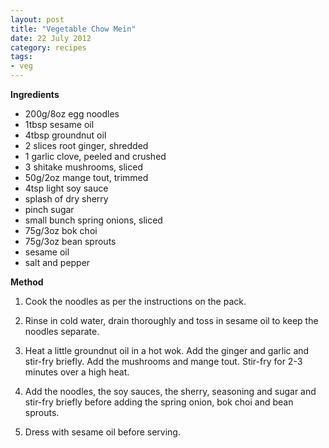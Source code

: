 ```yaml
---
layout: post
title: "Vegetable Chow Mein"
date: 22 July 2012
category: recipes
tags: 
- veg
---
```


<b>Ingredients</b>

* 200g/8oz egg noodles
* 1tbsp sesame oil
* 4tbsp groundnut oil
* 2 slices root ginger, shredded
* 1 garlic clove, peeled and crushed
* 3 shitake mushrooms, sliced
* 50g/2oz mange tout, trimmed
* 4tsp light soy sauce
* splash of dry sherry
* pinch sugar
* small bunch spring onions, sliced
* 75g/3oz bok choi
* 75g/3oz bean sprouts
* sesame oil
* salt and pepper

<b>Method</b>

1. Cook the noodles as per the instructions on the pack.

2. Rinse in cold water, drain thoroughly and toss in sesame oil to
keep the noodles separate.

3. Heat a little groundnut oil in a hot wok. Add the ginger and
garlic and stir-fry briefly. Add the mushrooms and mange tout. Stir-fry
for 2-3 minutes over a high heat.

4. Add the noodles, the soy sauces, the sherry, seasoning and sugar
and stir-fry briefly before adding the spring onion, bok choi and bean
sprouts.

5. Dress with sesame oil before serving.

